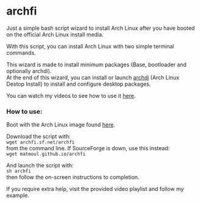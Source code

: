 # archfi

Just a simple bash script wizard to install Arch Linux after you have booted on the official Arch Linux install media.

With this script, you can install Arch Linux with two simple terminal commands.

This wizard is made to install minimum packages (Base, bootloader and optionally archdi).<br />
At the end of this wizard, you can install or launch [archdi](https://github.com/MatMoul/archdi) (Arch Linux Destop Install) to install and configure desktop packages.<br />

You can watch my videos to see how to use it [here](https://www.youtube.com/playlist?list=PLytHgIKLV1caHlCrcTSkm5OF2WSVI1_Sq).

### How to use:<br />
Boot with the Arch Linux image found [here](https://www.archlinux.org/download/).

Download the script with:<br/>
`wget archfi.sf.net/archfi`<br />
from the command line. If SourceForge is down, use this instead:<br />
`wget matmoul.github.io/archfi`

And launch the script with:<br />
`sh archfi`<br />
then follow the on-screen instructions to completion.

If you require extra help, visit the provided video playlist and follow my example.
